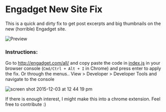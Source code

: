 # Engadget New Site Fix
This is a quick and dirty fix to get post excerpts and big thumbnails on the new (horrible) Engadget site. 

![Preview](https://cloud.githubusercontent.com/assets/1416436/11568600/1cc9f038-99bb-11e5-9278-59dc8d528b46.gif)

### Instructions:

Go to http://engadget.com/all/ and copy paste the code in [index.js](https://github.com/clauderic/engadget-fix/blob/master/index.js) in your browser console (`Cmd/Ctrl + Alt + I` in Chrome) and press enter to apply the fix. Or through the menus.. View > Developer > Developer Tools and navigate to the console

![screen shot 2015-12-03 at 12 44 19 pm](https://cloud.githubusercontent.com/assets/1416436/11568690/98c95c6e-99bb-11e5-8b62-3cf0b6251b60.png)


If there is enough interest, I might make this into a chrome extension. Feel free to contribute :)
